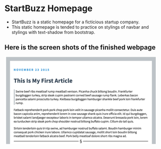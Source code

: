 # StartBuzz Homepage
* StartBuzz is a static homepage for a ficticious startup company. 
* This static homepage is tended to practice on stylings of navbar and stylings with text-shadow from bootstrap. 

## Here is the screen shots of the finished webpage
![Screenshot1](https://github.com/kaiLiGit/Web_Development/blob/master/TextBlog/blogsites1.png)
